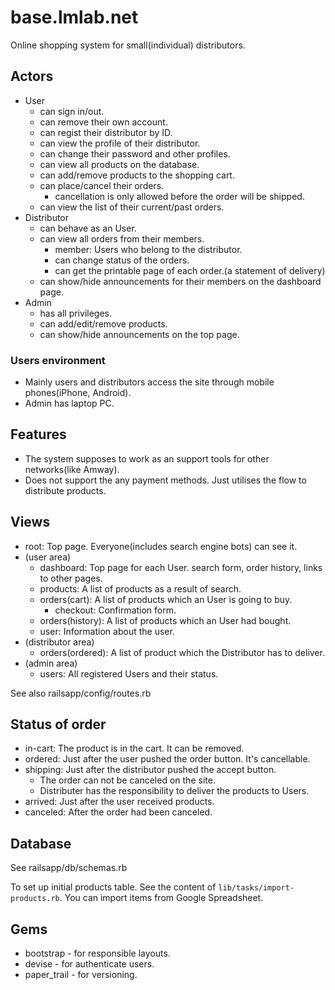 # base.lmlab.net
Online shopping system for small(individual) distributors.

## Actors
- User
  - can sign in/out.
  - can remove their own account.
  - can regist their distributor by ID.
  - can view the profile of their distributor.
  - can change their password and other profiles.
  - can view all products on the database.
  - can add/remove products to the shopping cart.
  - can place/cancel their orders.
    - cancellation is only allowed before the order will be shipped.
  - can view the list of their current/past orders.
- Distributor
  - can behave as an User.
  - can view all orders from their members.
    - member: Users who belong to the distributor.
    - can change status of the orders.
    - can get the printable page of each order.(a statement of delivery)
  - can show/hide announcements for their members on the dashboard page.
- Admin
  - has all privileges.
  - can add/edit/remove products.
  - can show/hide announcements on the top page.

### Users environment
- Mainly users and distributors access the site through mobile phones(iPhone, Android).
- Admin has laptop PC.


## Features
- The system supposes to work as an support tools for other networks(like Amway).
- Does not support the any payment methods. Just utilises the flow to distribute products.


## Views
- root: Top page. Everyone(includes search engine bots) can see it.
- (user area)
  - dashboard: Top page for each User. search form, order history, links to other pages.
  - products: A list of products as a result of search.
  - orders(cart): A list of products which an User is going to buy.
    - checkout: Confirmation form.
  - orders(history): A list of products which an User had bought.
  - user: Information about the user.
- (distributor area)
  - orders(ordered): A list of product which the Distributor has to deliver.
- (admin area)
  - users: All registered Users and their status.

See also railsapp/config/routes.rb


## Status of order
- in-cart: The product is in the cart. It can be removed.
- ordered: Just after the user pushed the order button. It's cancellable.
- shipping: Just after the distributor pushed the accept button.
  - The order can not be canceled on the site.
  - Distributer has the responsibility to deliver the products to Users.
- arrived: Just after the user received products.
- canceled: After the order had been canceled.


## Database
See railsapp/db/schemas.rb

To set up initial products table.
See the content of `lib/tasks/import-products.rb`.
You can import items from Google Spreadsheet. 

## Gems
- bootstrap - for responsible layouts.
- devise - for authenticate users.
- paper_trail - for versioning.
